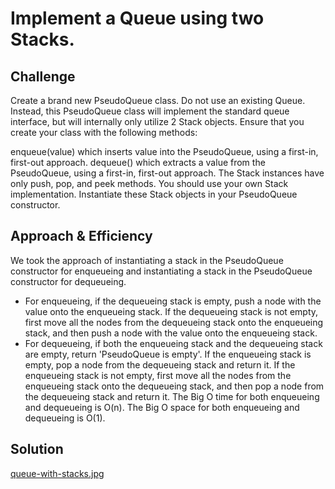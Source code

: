 

# Implement a Queue using two Stacks.
<!-- Short summary or background information -->

## Challenge

Create a brand new PseudoQueue class. Do not use an existing Queue. Instead, this PseudoQueue class will implement the standard queue interface, but will internally only utilize 2 Stack objects. Ensure that you create your class with the following methods:

enqueue(value) which inserts value into the PseudoQueue, using a first-in, first-out approach.
dequeue() which extracts a value from the PseudoQueue, using a first-in, first-out approach.
The Stack instances have only push, pop, and peek methods. You should use your own Stack implementation. Instantiate these Stack objects in your PseudoQueue constructor.

## Approach & Efficiency
We took the approach of instantiating a stack in the PseudoQueue constructor for enqueueing and instantiating a stack in the PseudoQueue constructor for dequeueing.
- For enqueueing, if the dequeueing stack is empty, push a node with the value onto the enqueueing stack. If the dequeueing stack is not empty, first move all the nodes from the dequeueing stack onto the enqueueing stack, and then push a node with the value onto the enqueueing stack.
- For dequeueing, if both the enqueueing stack and the dequeueing stack are empty, return 'PseudoQueue is empty'. If the enqueueing stack is empty, pop a node from the dequeueing stack and return it. If the enqueueing stack is not empty, first move all the nodes from the enqueueing stack onto the dequeueing stack, and then pop a node from the dequeueing stack and return it.
The Big O time for both enqueueing and dequeueing is O(n). The Big O space for both enqueueing and dequeueing is O(1).

## Solution
[queue-with-stacks.jpg](https://raw.githubusercontent.com/sarabahrini/data-structures-and-algorithms/master/assets/queue-with-stacks.jpg)